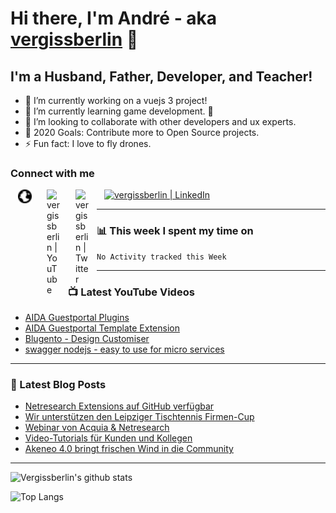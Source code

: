 # Hi there, I'm André - aka [vergissberlin][website] 👋

## I'm a Husband, Father, Developer, and Teacher!

- 🔭 I’m currently working on a vuejs 3 project!
- 🌱 I’m currently learning game development. 🤣
- 👯 I’m looking to collaborate with other developers and ux experts.
- 🥅 2020 Goals: Contribute more to Open Source projects.
- ⚡ Fun fact: I love to fly drones.

### Connect with me

[<img align="left" hspace="12" alt="vergissberlin.cocdm" width="22px" src="https://raw.githubusercontent.com/iconic/open-iconic/master/svg/globe.svg" />][website]
[<img align="left" hspace="12" alt="vergissberlin | YouTube" width="22px" src="https://cdn.jsdelivr.net/npm/simple-icons@v3/icons/youtube.svg" />][youtube]
[<img align="left" hspace="12" alt="vergissberlin | Twitter" width="22px" src="https://cdn.jsdelivr.net/npm/simple-icons@v3/icons/twitter.svg" />][twitter]
[<img hspace="12" alt="vergissberlin | LinkedIn" width="22px" src="https://cdn.jsdelivr.net/npm/simple-icons@v3/icons/linkedin.svg" />][linkedin]

---

### 📊 This week I spent my time on

<!--START_SECTION:waka-->
```text
No Activity tracked this Week
```
<!--END_SECTION:waka-->

---

### 📺 Latest YouTube Videos
<!-- YOUTUBE:START -->
- [AIDA Guestportal Plugins](https://www.youtube.com/watch?v=7vU7JHyaHzk)
- [AIDA Guestportal Template Extension](https://www.youtube.com/watch?v=Apzdbva7RP0)
- [Blugento  - Design Customiser](https://www.youtube.com/watch?v=UPuw77kYkqk)
- [swagger nodejs - easy to use for micro services](https://www.youtube.com/watch?v=besBSUVCSBc)
<!-- YOUTUBE:END -->

---

### 📕 Latest Blog Posts
<!-- BLOG-POST-LIST:START -->
- [Netresearch Extensions auf GitHub verfügbar]( https://www.netresearch.de/?tx_news_pi1%5Bnews%5D=528&cHash=4464863f764a973b8082b2152f287f82 )
- [Wir unterstützen den Leipziger Tischtennis Firmen-Cup]( https://www.netresearch.de/?tx_news_pi1%5Bnews%5D=527&cHash=990f610c04454cd12cb85a8ff9e515d9 )
- [Webinar von Acquia & Netresearch]( https://www.netresearch.de/?tx_news_pi1%5Bnews%5D=525&cHash=ee8091dd6c2d9b9a7af908c8a8b913dd )
- [Video-Tutorials für Kunden und Kollegen]( https://www.netresearch.de/?tx_news_pi1%5Bnews%5D=524&cHash=a9344684d2b32b58256780e149678a5b )
- [Akeneo 4.0 bringt frischen Wind in die Community]( https://www.netresearch.de/?tx_news_pi1%5Bnews%5D=518&cHash=93866e9c8c06fd98ef0f4fd3ca784392 )
<!-- BLOG-POST-LIST:END -->

---

![Vergissberlin's github stats](https://github-readme-stats.vercel.app/api?username=vergissberlin&show_icons=true&hide_border=true)

![Top Langs](https://github-readme-stats.vercel.app/api/top-langs/?username=vergissberlin&show_icons=true&hide_border=true)


[website]: https://andrelademann.de
[twitter]: https://twitter.com/vergissberlin
[youtube]: https://youtube.com/vergissberlin
[linkedin]: https://linkedin.com/in/andre-lademann/
